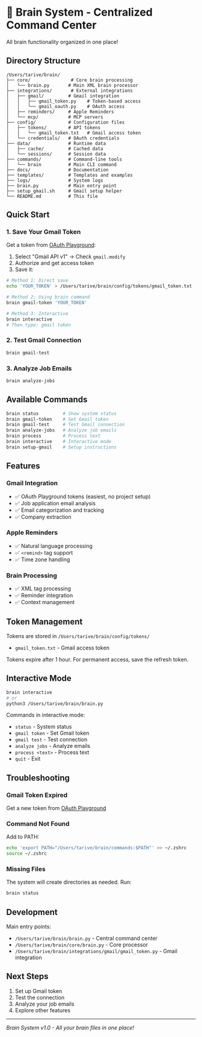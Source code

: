 # 🧠 Brain System - Centralized Command Center

All brain functionality organized in one place!

## Directory Structure

```
/Users/tarive/brain/
├── core/               # Core brain processing
│   └── brain.py       # Main XML brain processor
├── integrations/       # External integrations
│   ├── gmail/         # Gmail integration
│   │   ├── gmail_token.py    # Token-based access
│   │   └── gmail_oauth.py    # OAuth access
│   ├── reminders/     # Apple Reminders
│   └── mcp/           # MCP servers
├── config/            # Configuration files
│   ├── tokens/        # API tokens
│   │   └── gmail_token.txt   # Gmail access token
│   └── credentials/   # OAuth credentials
├── data/              # Runtime data
│   ├── cache/         # Cached data
│   └── sessions/      # Session data
├── commands/          # Command-line tools
│   └── brain          # Main CLI command
├── docs/              # Documentation
├── templates/         # Templates and examples
├── logs/              # System logs
├── brain.py           # Main entry point
├── setup_gmail.sh     # Gmail setup helper
└── README.md          # This file
```

## Quick Start

### 1. Save Your Gmail Token

Get a token from [OAuth Playground](https://developers.google.com/oauthplayground/):
1. Select "Gmail API v1" → Check `gmail.modify`
2. Authorize and get access token
3. Save it:

```bash
# Method 1: Direct save
echo 'YOUR_TOKEN' > /Users/tarive/brain/config/tokens/gmail_token.txt

# Method 2: Using brain command
brain gmail-token 'YOUR_TOKEN'

# Method 3: Interactive
brain interactive
# Then type: gmail token
```

### 2. Test Gmail Connection

```bash
brain gmail-test
```

### 3. Analyze Job Emails

```bash
brain analyze-jobs
```

## Available Commands

```bash
brain status         # Show system status
brain gmail-token    # Set Gmail token
brain gmail-test     # Test Gmail connection
brain analyze-jobs   # Analyze job emails
brain process        # Process text
brain interactive    # Interactive mode
brain setup-gmail    # Setup instructions
```

## Features

### Gmail Integration
- ✅ OAuth Playground tokens (easiest, no project setup)
- ✅ Job application email analysis
- ✅ Email categorization and tracking
- ✅ Company extraction

### Apple Reminders
- ✅ Natural language processing
- ✅ `<remind>` tag support
- ✅ Time zone handling

### Brain Processing
- ✅ XML tag processing
- ✅ Reminder integration
- ✅ Context management

## Token Management

Tokens are stored in `/Users/tarive/brain/config/tokens/`

- `gmail_token.txt` - Gmail access token

Tokens expire after 1 hour. For permanent access, save the refresh token.

## Interactive Mode

```bash
brain interactive
# or
python3 /Users/tarive/brain/brain.py
```

Commands in interactive mode:
- `status` - System status
- `gmail token` - Set Gmail token
- `gmail test` - Test connection
- `analyze jobs` - Analyze emails
- `process <text>` - Process text
- `quit` - Exit

## Troubleshooting

### Gmail Token Expired
Get a new token from [OAuth Playground](https://developers.google.com/oauthplayground/)

### Command Not Found
Add to PATH:
```bash
echo 'export PATH="/Users/tarive/brain/commands:$PATH"' >> ~/.zshrc
source ~/.zshrc
```

### Missing Files
The system will create directories as needed. Run:
```bash
brain status
```

## Development

Main entry points:
- `/Users/tarive/brain/brain.py` - Central command center
- `/Users/tarive/brain/core/brain.py` - Core processor
- `/Users/tarive/brain/integrations/gmail/gmail_token.py` - Gmail integration

## Next Steps

1. Set up Gmail token
2. Test the connection
3. Analyze your job emails
4. Explore other features

---
*Brain System v1.0 - All your brain files in one place!*